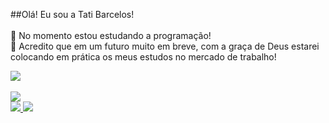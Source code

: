 ##Olá! Eu sou a Tati Barcelos!<br><br>
🌻 No momento estou estudando a programação!<br>
🌺 Acredito que em um futuro muito em breve, com a graça de Deus  estarei colocando em prática os meus estudos no mercado de trabalho!

<div>
<a href="https://github.com/tatibarcelos2508">
<img heigth="180em" src="https://github-readme-stats.vercel.app/api?username=tatibarcelos2508&show_icons=true&theme=radical"/>
<br><br>
<img  src="https://cdn.picrew.me/app/image_maker/338224/icon_VbLntX6JiYWH5JZL.png"/><br>
<img src="https://img.shields.io/badge/Netflix-E50914?style=for-the-badge&logo=netflix&logoColor=white"/>
<img src="https://img.shields.io/badge/YouTube-FF0000?style=for-the-badge&logo=youtube&logoColor=white"/><br>


</a>
</div>
